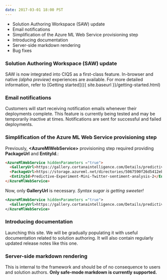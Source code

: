```yaml
---
date: 2017-03-01 18:00 PST
---
```

- Solution Authoring Workspace (SAW) update
- Email notifications
- Simplification of the Azure ML Web Service provisioning step
- Introducing documentation
- Server-side markdown rendering
- Bug fixes

<!--more-->

### Solution Authoring Workspace (SAW) update

SAW is now integrated into CIQS as a first-class feature. In-browser and native *(alpha preview)* experiences are available. For more detailed information, refer to [Getting started]({{ site.baseurl }}/getting-started.html)

### Email notifications

Customers will start receiving notification emails whenever their deployments complete. This feature is currently being tested and may be temporarily inactive at times. Notifications are sent for successful and failed deployments.

### Simplification of the Azure ML Web Service provisioning step

Previously, **&lt;AzureMlWebService&gt;** provisioning step required providing **PackageUrl** and **EntityId**.:

``` html
<AzureMlWebService hiddenParameters ="true">
  <GalleryUrl>https://gallery.cortanaintelligence.com/Details/predictive-mini-twitter-sentiment-analysis-experiment-1</GalleryUrl>
  <PackageUrl>https://storage.azureml.net/directories/5067590f26d5412ebf2220a1dacb0f22/items</PackageUrl>
  <EntityId>Predictive-Experiment-Mini-Twitter-sentiment-analysis-2</EntityId>
</AzureMlWebService>
```
Now, only **GalleryUrl** is necessary. *Syntax sugar is getting sweeter!*
```xml
<AzureMlWebService hiddenParameters ="true">
  <GalleryUrl>https://gallery.cortanaintelligence.com/Details/predictive-mini-twitter-sentiment-analysis-experiment-1</GalleryUrl>
</AzureMlWebService>
```

### Introducing documentation

Launching this site. We will be gradually populating it with useful documentation related to solution authoring. It will also contain regularly updated release notes like this one.

### Server-side markdown rendering

This is internal to the framework and should be of no consequence to users and solution authors. **Only safe-mode markdown is currently supported.**
